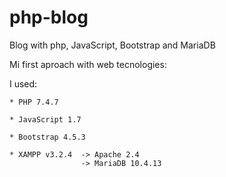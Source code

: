 # php-blog
Blog with php, JavaScript, Bootstrap and MariaDB

Mi first aproach with web tecnologies:

I used:  

	* PHP 7.4.7
        
	* JavaScript 1.7
        
	* Bootstrap 4.5.3
        
	* XAMPP v3.2.4  -> Apache 2.4
                    -> MariaDB 10.4.13
